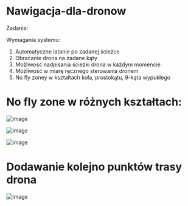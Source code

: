 # Nawigacja-dla-dronow


Zadanie: 

Wymagania systemu: 
1. Automatyczne latanie po zadanej ścieżce 
2. Obracanie drona na zadane kąty 
3. Możliwość nadpisania ścieżki drona w każdym momencie 
4. Możliwość w miarę ręcznego sterowania dronem 
5. No fly zoney w kształtach koła, prostokątu, 9-kąta wypukłego 

# No fly zone w różnych kształtach:
![image](https://github.com/user-attachments/assets/b81f1c18-1d2d-4d11-8de4-a514a51e6ce1)


![image](https://github.com/user-attachments/assets/cacf9868-26fb-4441-adad-eb314176355c)


![image](https://github.com/user-attachments/assets/a3459bcf-0332-41bd-811c-6ae0e2d520cf)


# Dodawanie kolejno punktów trasy drona
![image](https://github.com/user-attachments/assets/761e740b-9d5c-405a-a706-f6be88af5a23)


